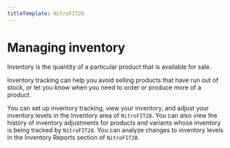 ```yaml
---
titleTemplate: NitroFIT28
---
```


#  Managing inventory
Inventory is the quantity of a particular product that is available for sale.

Inventory tracking can help you avoid selling products that have run out of stock, or let you know when you need to order or produce more of a product.

You can set up inventory tracking, view your inventory, and adjust your inventory levels in the Inventory area of `NitroFIT28`. You can also view the history of inventory adjustments for products and variants whose inventory is being tracked by `NitroFIT28`. You can analyze changes to inventory levels in the Inventory Reports section of `NitroFIT28`.